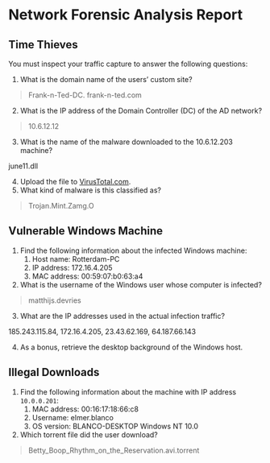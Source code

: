 # Network Forensic Analysis Report

## Time Thieves

You must inspect your traffic capture to answer the following questions:

1.  What is the domain name of the users’ custom site?

> Frank-n-Ted-DC. frank-n-ted.com

2.  What is the IP address of the Domain Controller (DC) of the AD
    network?

> 10.6.12.12

3.  What is the name of the malware downloaded to the 10.6.12.203
    machine?

june11.dll

4.  Upload the file to
    [VirusTotal.com](https://www.virustotal.com/gui/).
5.  What kind of malware is this classified as?

> Trojan.Mint.Zamg.O

## Vulnerable Windows Machine

1.  Find the following information about the infected Windows machine:
    1.  Host name: Rotterdam-PC
    2.  IP address: 172.16.4.205
    3.  MAC address: 00:59:07:b0:63:a4
2.  What is the username of the Windows user whose computer is infected?

> matthijs.devries

3.  What are the IP addresses used in the actual infection traffic?

185.243.115.84, 172.16.4.205, 23.43.62.169, 64.187.66.143

4.  As a bonus, retrieve the desktop background of the Windows host.

## Illegal Downloads

1.  Find the following information about the machine with IP address
    `10.0.0.201`:
    1.  MAC address: 00:16:17:18:66:c8
    2.  Username: elmer.blanco
    3.  OS version: BLANCO-DESKTOP Windows NT 10.0
2.  Which torrent file did the user download?

> Betty_Boop_Rhythm_on_the_Reservation.avi.torrent
